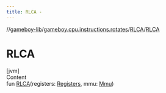 ```yaml
---
title: RLCA -
---
```

//[gameboy-lib](../../index.md)/[gameboy.cpu.instructions.rotates](../index.md)/[RLCA](index.md)/[RLCA](-r-l-c-a.md)



# RLCA  
[jvm]  
Content  
fun [RLCA](-r-l-c-a.md)(registers: [Registers](../../gameboy.cpu/-registers/index.md), mmu: [Mmu](../../gameboy.memory/-mmu/index.md))  



